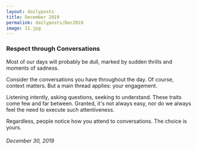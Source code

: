 ```yaml
---
layout: dailyposts
title: December 2019
permalink: dailyposts/Dec2019
image: 11.jpg
---
```

### Respect through Conversations

Most of our days will probably be dull, marked by sudden thrills and moments of sadness.

Consider the conversations you have throughout the day. Of course, context matters. But a main thread applies: your engagement.

Listening intently, asking questions, seeking to understand. These traits come few and far between. Granted, it's not always easy, nor do we always feel the need to execute such attentiveness.

Regardless, people notice how you attend to conversations. The choice is yours.

###### December 30, 2019
